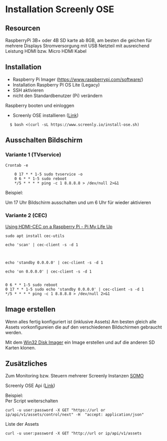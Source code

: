 # Installation Screenly OSE

## Resourcen
RaspberryPi 3B+ oder 4B 
SD karte ab 8GB, am besten die geichen für mehrere Displays
Stromversorgung mit USB Netzteil mit ausreichend Leistung
HDMI bzw. Micro HDMI Kabel

## Installation
- Raspberry Pi Imager (<https://www.raspberrypi.com/software/>)   
- Installation Raspberry PI OS Lite (Legacy)
- SSH aktivieren
- nicht den Standardbenutzer (Pi) verändern

Raspberry booten und einloggen

- Screenly OSE installieren ([Link](https://github.com/Screenly/screenly-ose))  
```
  $ bash <(curl -sL https://www.screenly.io/install-ose.sh)

```

## Ausschalten Bildschirm

### Variante 1 (TVservice)

`Crontab -e`

```
    0 17 * * 1-5 sudo tvservice -o  
    0 6 * * 1-5 sudo reboot     
    */5 * * * * ping -c 1 8.8.8.8 > /dev/null 2>&1   

```
Beispiel: 

Um 17 Uhr Bildschirm ausschalten und um 6 Uhr für wieder aktivieren 

### Variante 2 (CEC)


[Using HDMI-CEC on a Raspberry Pi - Pi My Life Up](https://pimylifeup.com/raspberrypi-hdmi-cec/)	

```
sudo apt install cec-utils	

echo 'scan' | cec-client -s -d 1	



echo 'standby 0.0.0.0' | cec-client -s -d 1	

echo 'on 0.0.0.0' | cec-client -s -d 1


```

```
0 6 * * 1-5 sudo reboot
0 17 * * 1-5 sudo echo 'standby 0.0.0.0' | cec-client -s -d 1
*/5 * * * * ping -c 1 8.8.8.8 > /dev/null 2>&1
```

## Image erstellen

Wenn alles fertig konfiguriert ist (inklusive Assets)
Am besten gleich alle Assets vorkonfigureien die auf den verschiedenen Bildschirmen gebraucht werden.

Mit dem [Win32 Disk Imager](https://sourceforge.net/projects/win32diskimager/) ein Image erstellen und auf die anderen SD Karten klonen.

## Zusätzliches

Zum Monitoring bzw. Steuern mehrerer Screenly Instanzen 
[SOMO](https://github.com/didiatworkz/screenly-ose-monitoring/wiki/Installation-of-SOMO)

Screenly OSE Api ([Link](https://ose.demo.screenlyapp.com/api/docs/#/))

Beispiel:       
Per Script weiterschalten 

`curl -u user:password -X GET "https://url or ip/api/v1/assets/control/next" -H  "accept: application/json"`

Liste der Assets

`curl -u user:password -X GET "http://url or ip/api/v1/assets `



